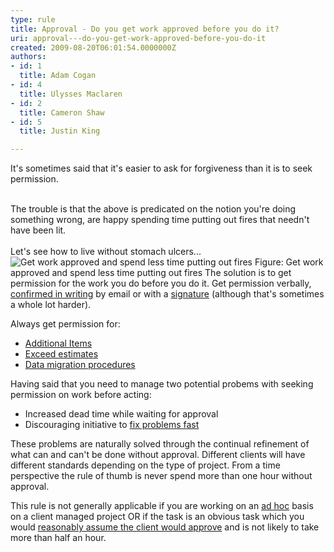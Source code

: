 ```yaml
---
type: rule
title: Approval - Do you get work approved before you do it?
uri: approval---do-you-get-work-approved-before-you-do-it
created: 2009-08-20T06:01:54.0000000Z
authors:
- id: 1
  title: Adam Cogan
- id: 4
  title: Ulysses Maclaren
- id: 2
  title: Cameron Shaw
- id: 5
  title: Justin King

---
```


 It's sometimes said that it's easier to ask for forgiveness than it is to seek permission. 

<br>The trouble is that the above is predicated on the notion you're doing something wrong, are happy spending time putting out fires that needn't have been lit.
<br> 
<br>Let's see how to live without stomach ulcers... <br> ![Get work approved and spend less time putting out fires](/Management/RulesToHappyClients/PublishingImages/SuccessfulProjects_PuttingOutFires.jpg) Figure: Get work approved and spend less time putting out fires 
The solution is to get permission for the work you do before you do it. Get permission verbally, [confirmed in writing](/Communication/RulesToBetterEmail/Pages/EmailToMyself.aspx) by email or with a [signature](/Communication/RulesToBetterEmail/Pages/UseEmailSignatures.aspx) (although that's sometimes a whole lot harder).

Always get permission for:

- [Additional Items](/Management/RulesToHappyClients/Pages/DoYouGetApprovalForAdditionalItemsAndWhenEstimatesWillBeExceeded.aspx)
- [Exceed estimates](/Management/RulesToHappyClients/Pages/DoYouGetApprovalForAdditionalItemsAndWhenEstimatesWillBeExceeded.aspx)
- [Data migration procedures](/Management/RulesToSuccessfulProjects/Pages/PerformMigrationProceduresWithAnApprovedReleasePlan.aspx)


Having said that you need to manage two potential probems with seeking permission on work before acting:

- Increased dead time while waiting for approval
- Discouraging initiative to [fix problems fast](http&#58;//www.ssw.com.au/ssw/Standards/Rules/RulesToBeingSoftwareConsultantsDealingWithClients.aspx#FixProblemsFast)


These problems are naturally solved through the continual refinement of what can and can't be done without approval. Different clients will have different standards depending on the type of project. From a time perspective the rule of thumb is never spend more than one hour without approval. 

 This rule is not generally applicable if you are working on an [ad hoc](/Management/RulesToBeingSoftwareConsultants-DealingWithClients/Pages/Ad-hocWorkAndProjectManagedWork.aspx) basis on a client managed project OR if the task is an obvious task which you would [reasonably assume the client would approve](/Communication/RulesToBetterEmail/Pages/AssumeNecessaryTasks.aspx) and is not likely to take more than half an hour.


